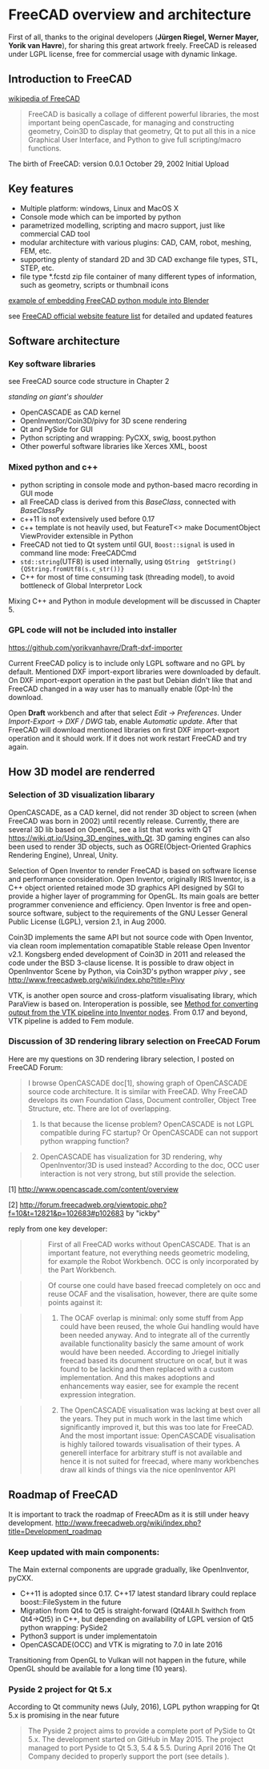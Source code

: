 
# FreeCAD overview and architecture

First of all, thanks to the original developers (**Jürgen Riegel, Werner Mayer, Yorik van Havre**), for sharing this great artwork freely. FreeCAD is released under  LGPL license, free for commercial usage with dynamic linkage.

## Introduction to FreeCAD

[wikipedia of FreeCAD](https://en.wikipedia.org/wiki/FreeCAD)

> FreeCAD is basically a collage of different powerful libraries, the most important being openCascade, for managing and constructing geometry, Coin3D to display that geometry, Qt to put all this in a nice Graphical User Interface, and Python to give full scripting/macro functions.

The birth of FreeCAD: version 0.0.1	October 29, 2002	Initial Upload

## Key features

- Multiple platform: windows, Linux and MacOS X
- Console mode which can be imported by python
- parametrized modelling, scripting and macro support, just like commercial CAD tool
- modular architecture with various plugins: CAD, CAM, robot, meshing, FEM, etc.
- supporting plenty of standard 2D and 3D CAD exchange file types, STL, STEP, etc.
- file type *.fcstd  zip file container of many different types of information, such as geometry, scripts or thumbnail icons

[example of embedding FreeCAD python module into Blender](http://www.freecadweb.org/wiki/index.php?title=Embedding_FreeCAD)

see [FreeCAD official website feature list](http://www.freecadweb.org/wiki/?title=Feature_list) for detailed and updated features


## Software architecture

### Key software libraries

see FreeCAD source code structure in Chapter 2

*standing on giant's shoulder*

- OpenCASCADE as CAD kernel
- OpenInventor/Coin3D/pivy for 3D scene rendering
- Qt and PySide for GUI
- Python scripting and wrapping: PyCXX, swig, boost.python
- Other powerful software libraries like Xerces XML, boost 


### Mixed python and c++

* python scripting in console mode and python-based macro recording in GUI mode
* all FreeCAD class is derived from this *BaseClass*, connected with *BaseClassPy*
* c++11 is not extensively used before 0.17
* c++ template is not heavily used, but FeatureT<> make DocumentObject ViewProvider extensible in Python
* FreeCAD not tied to Qt system until GUI,  `Boost::signal` is used in command line mode: FreeCADCmd
* `std::string`(UTF8) is used internally, using `QString  getString(){QString.fromUtf8(s.c_str())}`
* C++ for most of time consuming task (threading model),  to avoid bottleneck of Global Interpretor Lock

Mixing C++ and Python in module development will be discussed in Chapter 5.

### GPL code will not be included into installer

<https://github.com/yorikvanhavre/Draft-dxf-importer>

Current FreeCAD policy is to include only LGPL software and no GPL by default. Mentioned DXF import-export libraries were downloaded by default. On DXF import-export operation in the past but Debian didn't like that and FreeCAD changed in a way user has to manually enable (Opt-In) the download.

Open **Draft** workbench and after that select *Edit -> Preferences*. Under *Import-Export -> DXF / DWG* tab, enable *Automatic update*. After that FreeCAD will download mentioned libraries on first DXF import-export operation and it should work. If it does not work restart FreeCAD and try again.


## How 3D model are renderred 

### Selection of 3D visualization libarary 

OpenCASCADE, as a CAD kernel, did not render 3D object to screen (when FreeCAD was born in 2002) until recently release. Currently, there are several 3D lib based on OpenGL, see a list that works with QT <https://wiki.qt.io/Using_3D_engines_with_Qt>. 3D gaming engines can also been used to render 3D objects, such as OGRE(Object-Oriented Graphics Rendering Engine), Unreal, Unity. 

Selection of Open Inventor to render FreeCAD is based on software license and performance consideration. Open Inventor, originally IRIS Inventor, is a C++ object oriented retained mode 3D graphics API designed by SGI to provide a higher layer of programming for OpenGL. Its main goals are better programmer convenience and efficiency. Open Inventor is free and open-source software, subject to the requirements of the GNU Lesser General Public License (LGPL), version 2.1, in Aug 2000.

Coin3D implements the same API but not source code with Open Inventor, via clean room implementation comapatible Stable release Open Inventor v2.1. Kongsberg ended development of Coin3D in 2011 and released the code under the BSD 3-clause license. It is possible to draw object in OpenInventor Scene by Python, via Coin3D's python wrapper *pivy* , see <http://www.freecadweb.org/wiki/index.php?title=Pivy>


VTK, is another open source and cross-platform visualisating library, which ParaView is based on. Interoperation is possible, see 
[Method for converting output from the VTK pipeline into Inventor nodes](https://www.evl.uic.edu/scharver/vtkoiv.html). From 0.17 and beyond, VTK pipeline is added to Fem module.


### Discussion of 3D rendering library selection on FreeCAD Forum

Here are my questions on 3D rendering library selection, I posted on FreeCAD Forum:

> I browse OpenCASCADE doc[1], showing graph of OpenCASCADE source code architecture. It is similar with FreeCAD. Why FreeCAD develops its own Foundation Class, Document controller, Object Tree Structure, etc. There are lot of overlapping.

> 1) Is that because the license problem? OpenCASCADE is not LGPL compatible during FC startup? Or OpenCASCADE can not support python wrapping function?

> 2) OpenCASCADE has visualization for 3D rendering, why OpenInventor/3D is used instead? According to the doc, OCC user interaction is not very strong, but still provide the selection.


[1] <http://www.opencascade.com/content/overview>

[2] <http://forum.freecadweb.org/viewtopic.php?f=10&t=12821&p=102683#p102683> by "ickby"

reply from one key developer:

>> First of all FreeCAD works without OpenCASCADE. That is an important feature, not everything needs geometric modeling, for example the Robot Workbench. OCC is only incorporated by the Part Workbench.

>> Of course one could have based freecad completely on occ and reuse OCAF and the visalisation, however, there are quite some points against it:

>> 1. The OCAF overlap is minimal: only some stuff from App could have been reused, the whole Gui handling would have been needed anyway. And to integrate all of the currently available functionality basicly the same amount of work would have been needed. According to Jriegel initially freecad based its document structure on ocaf, but it was found to be lacking and then replaced with a custom implementation. And this makes adoptions and enhancements way easier, see for example the recent expression integration.

>> 2. The OpenCASCADE visualisation was lacking at best over all the years. They put in much work in the last time which significantly improved it, but this was too late for FreeCAD. And the most important issue: OpenCASCADE visualisation is highly tailored towards visualisation of their types. A generell interface for arbitrary stuff is not available and hence it is not suited for freecad, where many workbenches draw all kinds of things via the nice openInventor API



## Roadmap of FreeCAD

It is important to track the roadmap of FreecADm as it is still under heavy development. 
<http://www.freecadweb.org/wiki/index.php?title=Development_roadmap>

### Keep updated with main components:

The Main external components are upgrade gradually, like OpenInventor, pyCXX.

- C++11 is adopted since 0.17. C++17 latest standard library could replace boost::FileSystem in the future
- Migration from Qt4 to Qt5 is straight-forward (Qt4All.h  Swithch from Qt4->Qt5) in C++, but depending on availability of LGPL version of Qt5 python wrapping: PySide2
- Python3 support is under implementatoin
- OpenCASCADE(OCC) and VTK is migrating to 7.0 in late 2016

Transitioning from OpenGL to Vulkan will not happen in the future, while OpenGL should be available for a long time (10 years). 

### Pyside 2 project for Qt 5.x

According to Qt community news (July, 2016), LGPL python wrapping for Qt 5.x is promising in the near future

> The Pyside 2 project aims to provide a complete port of PySide to Qt 5.x. The development started on GitHub in May 2015. The project managed to port Pyside to Qt 5.3, 5.4 & 5.5. During April 2016 The Qt Company decided to properly support the port (see details ). 
